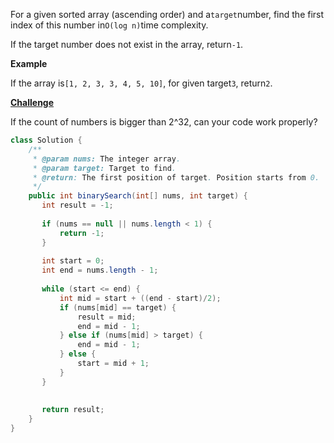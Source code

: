 For a given sorted array \(ascending order\) and a`target`number, find the first index of this number in`O(log n)`time complexity.

If the target number does not exist in the array, return`-1`.

**Example**

If the array is`[1, 2, 3, 3, 4, 5, 10]`, for given target`3`, return`2`.

[**Challenge**](http://lintcode.com/en/problem/first-position-of-target/#challenge)

If the count of numbers is bigger than 2^32, can your code work properly?

```java
class Solution {
    /**
     * @param nums: The integer array.
     * @param target: Target to find.
     * @return: The first position of target. Position starts from 0.
     */
    public int binarySearch(int[] nums, int target) {
       int result = -1;
       
       if (nums == null || nums.length < 1) {
           return -1;
       }
       
       int start = 0;
       int end = nums.length - 1;
       
       while (start <= end) {
           int mid = start + ((end - start)/2);
           if (nums[mid] == target) {
               result = mid;
               end = mid - 1;
           } else if (nums[mid] > target) {
               end = mid - 1;
           } else {
               start = mid + 1;
           }
       }
       
       
       return result;
    }
}
```



